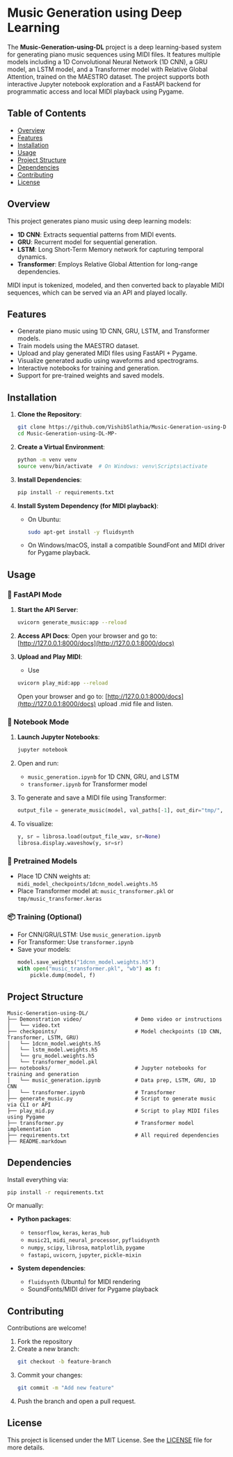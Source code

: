 # Music Generation using Deep Learning

The **Music-Generation-using-DL** project is a deep learning-based system for generating piano music sequences using MIDI files. It features multiple models including a 1D Convolutional Neural Network (1D CNN), a GRU model, an LSTM model, and a Transformer model with Relative Global Attention, trained on the MAESTRO dataset. The project supports both interactive Jupyter notebook exploration and a FastAPI backend for programmatic access and local MIDI playback using Pygame.

## Table of Contents
- [Overview](#overview)
- [Features](#features)
- [Installation](#installation)
- [Usage](#usage)
- [Project Structure](#project-structure)
- [Dependencies](#dependencies)
- [Contributing](#contributing)
- [License](#license)

## Overview

This project generates piano music using deep learning models:
- **1D CNN**: Extracts sequential patterns from MIDI events.
- **GRU**: Recurrent model for sequential generation.
- **LSTM**: Long Short-Term Memory network for capturing temporal dynamics.
- **Transformer**: Employs Relative Global Attention for long-range dependencies.

MIDI input is tokenized, modeled, and then converted back to playable MIDI sequences, which can be served via an API and played locally.

## Features

- Generate piano music using 1D CNN, GRU, LSTM, and Transformer models.
- Train models using the MAESTRO dataset.
- Upload and play generated MIDI files using FastAPI + Pygame.
- Visualize generated audio using waveforms and spectrograms.
- Interactive notebooks for training and generation.
- Support for pre-trained weights and saved models.

## Installation

1. **Clone the Repository**:
   ```bash
   git clone https://github.com/VishibSlathia/Music-Generation-using-DL-MP-.git
   cd Music-Generation-using-DL-MP-
   ```

2. **Create a Virtual Environment**:
   ```bash
   python -m venv venv
   source venv/bin/activate  # On Windows: venv\Scripts\activate
   ```

3. **Install Dependencies**:
   ```bash
   pip install -r requirements.txt
   ```

4. **Install System Dependency (for MIDI playback)**:
   - On Ubuntu:
     ```bash
     sudo apt-get install -y fluidsynth
     ```
   - On Windows/macOS, install a compatible SoundFont and MIDI driver for Pygame playback.

## Usage

### 🚀 FastAPI Mode

1. **Start the API Server**:
   ```bash
   uvicorn generate_music:app --reload
   ```

2. **Access API Docs**:
   Open your browser and go to: [http://127.0.0.1:8000/docs](http://127.0.0.1:8000/docs)

3. **Upload and Play MIDI**:
   - Use 
   ```bash
   uvicorn play_mid:app --reload
   ```
   Open your browser and go to: [http://127.0.0.1:8000/docs](http://127.0.0.1:8000/docs)
   upload .mid file and listen.
   

### 🧠 Notebook Mode

1. **Launch Jupyter Notebooks**:
   ```bash
   jupyter notebook
   ```

2. Open and run:
   - `music_generation.ipynb` for 1D CNN, GRU, and LSTM
   - `transformer.ipynb` for Transformer model

3. To generate and save a MIDI file using Transformer:
   ```python
   output_file = generate_music(model, val_paths[-1], out_dir="tmp/", top_k=15)
   ```

4. To visualize:
   ```python
   y, sr = librosa.load(output_file_wav, sr=None)
   librosa.display.waveshow(y, sr=sr)
   ```

### 💾 Pretrained Models

- Place 1D CNN weights at: `midi_model_checkpoints/1dcnn_model.weights.h5`
- Place Transformer model at: `music_transformer.pkl` or `tmp/music_transformer.keras`

### 📦 Training (Optional)

- For CNN/GRU/LSTM: Use `music_generation.ipynb`
- For Transformer: Use `transformer.ipynb`
- Save your models:
   ```python
   model.save_weights("1dcnn_model.weights.h5")
   with open("music_transformer.pkl", "wb") as f:
       pickle.dump(model, f)
   ```

## Project Structure

```
Music-Generation-using-DL/
├── Demonstration video/                 # Demo video or instructions
│   └── video.txt
├── checkpoints/                         # Model checkpoints (1D CNN, Transformer, LSTM, GRU)
│   └── 1dcnn_model.weights.h5
│   └── lstm_model.weights.h5
│   └── gru_model.weights.h5
│   └── transformer_model.pkl
├── notebooks/                           # Jupyter notebooks for training and generation
│   └── music_generation.ipynb           # Data prep, LSTM, GRU, 1D CNN
│   └── transformer.ipynb                # Transformer
├── generate_music.py                    # Script to generate music via CLI or API
├── play_mid.py                          # Script to play MIDI files using Pygame
├── transformer.py                       # Transformer model implementation
├── requirements.txt                     # All required dependencies
├── README.markdown                      
```

## Dependencies

Install everything via:
```bash
pip install -r requirements.txt
```

Or manually:

- **Python packages**:
  - `tensorflow`, `keras`, `keras_hub`
  - `music21`, `midi_neural_processor`, `pyfluidsynth`
  - `numpy`, `scipy`, `librosa`, `matplotlib`, `pygame`
  - `fastapi`, `uvicorn`, `jupyter`, `pickle-mixin`

- **System dependencies**:
  - `fluidsynth` (Ubuntu) for MIDI rendering
  - SoundFonts/MIDI driver for Pygame playback

## Contributing

Contributions are welcome!

1. Fork the repository
2. Create a new branch:
   ```bash
   git checkout -b feature-branch
   ```
3. Commit your changes:
   ```bash
   git commit -m "Add new feature"
   ```
4. Push the branch and open a pull request.

## License

This project is licensed under the MIT License. See the [LICENSE](LICENSE) file for more details.
